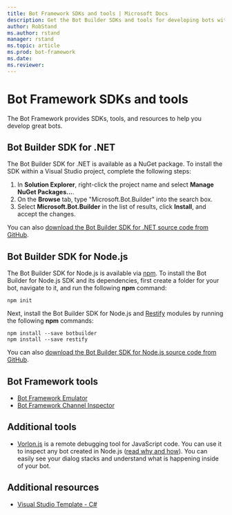 ```yaml
---
title: Bot Framework SDKs and tools | Microsoft Docs
description: Get the Bot Builder SDKs and tools for developing bots with the Bot Framework.
author: RobStand
ms.author: rstand
manager: rstand
ms.topic: article
ms.prod: bot-framework
ms.date: 
ms.reviewer:
---
```


# Bot Framework SDKs and tools

The Bot Framework provides SDKs, tools, and resources to help you develop great bots.

## Bot Builder SDK for .NET

The Bot Builder SDK for .NET is available as a NuGet package. 
To install the SDK within a Visual Studio project, complete the following steps:

1. In **Solution Explorer**, right-click the project name and select **Manage NuGet Packages...**.
2. On the **Browse** tab, type "Microsoft.Bot.Builder" into the search box.
3. Select **Microsoft.Bot.Builder** in the list of results, click **Install**, and accept the changes.

You can also [download the Bot Builder SDK for .NET source code from GitHub](https://github.com/Microsoft/BotBuilder/tree/master/CSharp).

## Bot Builder SDK for Node.js

The Bot Builder SDK for Node.js is available via <a href="https://www.npmjs.com/" target="_blank">npm</a>. 
To install the Bot Builder for Node.js SDK and its dependencies, first create a folder for your bot, navigate to it, and run the following **npm** command:

```
npm init
```

Next, install the Bot Builder SDK for Node.js and <a href="http://restify.com/" target="_blank">Restify</a> modules by running the following **npm** commands:

```
npm install --save botbuilder
npm install --save restify
```

You can also [download the Bot Builder SDK for Node.js source code from GitHub](https://github.com/Microsoft/BotBuilder/tree/master/Node).

## Bot Framework tools

- [Bot Framework Emulator](~/debug-bots-emulator.md)
- <a href="https://docs.botframework.com/en-us/channel-inspector/channels/Skype/#navtitle" target="_blank">Bot Framework Channel Inspector</a>

## Additional tools

- [Vorlon.js](http://vorlonjs.io) is a remote debugging tool for JavaScript code. You can use it to inspect any bot created in Node.js ([read why and how](http://aka.ms/botinspector)). You can easily see your dialog stacks and understand what is happening inside of your bot.

## Additional resources 

- [Visual Studio Template - C#](http://aka.ms/bf-bc-vstemplate)
